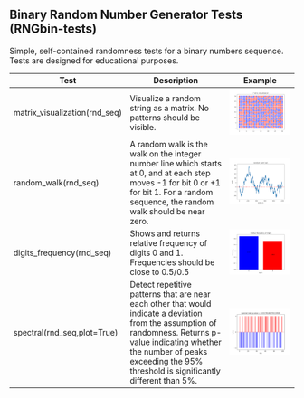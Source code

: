 ## Binary Random Number Generator Tests (RNGbin-tests)

Simple, self-contained randomness tests for a binary numbers sequence. Tests are designed for educational purposes.

| Test | Description | Example |
| -- | -- | -- |
| matrix_visualization(rnd_seq)  | Visualize a random string as a matrix. No  patterns should be visible. | ![matrix visualization](img/matrix_visualization.png) |
| random_walk(rnd_seq)  | A random walk is the walk on the integer number line which starts at 0, and at each step moves -1 for bit 0 or +1 for bit 1. For a random sequence, the random walk should be near zero.  | ![random_walk ](img/random_walk.png) |
| digits_frequency(rnd_seq)  | Shows and returns relative frequency of digits 0 and 1. Frequencies should be close to 0.5/0.5 | ![digits_frequency ](img/digits_frequency.png) |
| spectral(rnd_seq,plot=True)  | Detect repetitive patterns that are near each other that would indicate a deviation from the assumption of randomness. Returns p-value indicating whether the number of peaks exceeding the 95% threshold is significantly different than 5%. | ![digits_frequency ](img/spectral.png) |

